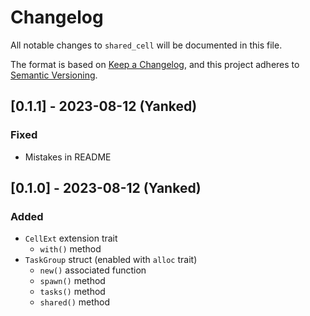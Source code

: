 # Changelog
All notable changes to `shared_cell` will be documented in this file.

The format is based on [Keep a Changelog], and this project adheres to
[Semantic Versioning].

## [0.1.1] - 2023-08-12 (Yanked)
### Fixed
 - Mistakes in README

## [0.1.0] - 2023-08-12 (Yanked)
### Added
 - `CellExt` extension trait
   - `with()` method
 - `TaskGroup` struct (enabled with `alloc` trait)
   - `new()` associated function
   - `spawn()` method
   - `tasks()` method
   - `shared()` method

[Keep a Changelog]: https://keepachangelog.com/en/1.0.0/
[Semantic Versioning]: https://github.com/AldaronLau/semver/blob/stable/README.md
